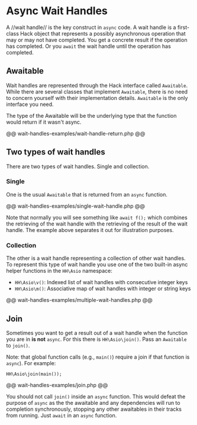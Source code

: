 # Async Wait Handles

A //wait handle// is the key construct in `async` code. A wait handle is a first-class Hack object that represents a possibly asynchronous operation that may or may not have completed. You get a concrete result if the operation has completed. Or you `await` the wait handle until the operation has completed. 

## Awaitable

Wait handles are represented through the Hack interface called `Awaitable`. While there are several classes that implement `Awaitable`, there is no need to concern yourself with their implementation details. `Awaitable` is the only interface you need. 

The type of the Awaitable will be the underlying type that the function would return if it wasn't async.

@@ wait-handles-examples/wait-handle-return.php @@

## Two types of wait handles

There are two types of wait handles. Single and collection.

### Single

One is the usual `Awaitable` that is returned from an `async` function.

@@ wait-handles-examples/single-wait-handle.php @@

Note that normally you will see something like `await f();` which combines the retrieving of the wait handle with the retrieving of the result of the wait handle. The example above separates it out for illustration purposes.

### Collection

The other is a wait handle representing a collection of other wait handles. To represent this type of wait handle you use one of the two built-in async helper functions in the `HH\Asio` namespace:

* `HH\Asio\v()`: Indexed list of wait handles with consecutive integer keys
* `HH\Asio\m()`: Associative map of wait handles with integer or string keys

@@ wait-handles-examples/multiple-wait-handles.php @@

## Join

Sometimes you want to get a result out of a wait handle when the function you are in **is not** `async`. For this there is `HH\Asio\join()`. Pass an `Awaitable` to `join()`.

Note: that global function calls (e.g., `main()`) require a join if that function is `async`). For example:

```
HH\Asio\join(main());
```

@@ wait-handles-examples/join.php @@

You should not call `join()` inside an `async` function. This would defeat the purpose of `async` as the the awaitable and any dependencies will run to completion synchronously, stopping any other awaitables in their tracks from running. Just `await` in an `async` function.

